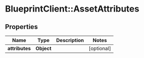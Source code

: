 # BlueprintClient::AssetAttributes

## Properties
Name | Type | Description | Notes
------------ | ------------- | ------------- | -------------
**attributes** | **Object** |  | [optional] 


